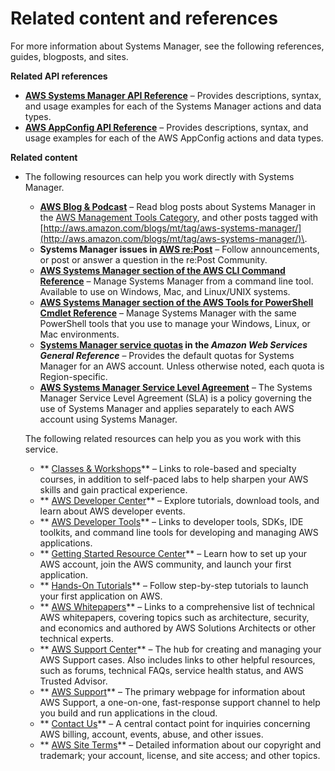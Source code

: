 # Related content and references<a name="systems-manager-related-content"></a>

For more information about Systems Manager, see the following references, guides, blogposts, and sites\.

**Related API references**
+ **[AWS Systems Manager API Reference](https://docs.aws.amazon.com/systems-manager/latest/APIReference/)** – Provides descriptions, syntax, and usage examples for each of the Systems Manager actions and data types\.
+ **[AWS AppConfig API Reference](https://docs.aws.amazon.com/appconfig/2019-10-09/APIReference/)** – Provides descriptions, syntax, and usage examples for each of the AWS AppConfig actions and data types\.

**Related content**
+ The following resources can help you work directly with Systems Manager\.
  + **[AWS Blog & Podcast](http://aws.amazon.com/blogs/)** – Read blog posts about Systems Manager in the [AWS Management Tools Category](http://aws.amazon.com/blogs/aws/category/management-tools/amazon-ec2-systems-manager/), and other posts tagged with [http://aws.amazon.com/blogs/mt/tag/aws-systems-manager/](http://aws.amazon.com/blogs/mt/tag/aws-systems-manager/)\.
  + **Systems Manager issues in [AWS re:Post](https://repost.aws/tags/TA-UbbRGVYRWCDaCvae6itYg/aws-systems-manager)** – Follow announcements, or post or answer a question in the re:Post Community\.
  + **[AWS Systems Manager section of the AWS CLI Command Reference](https://docs.aws.amazon.com/cli/latest/reference/ssm/index.html)** – Manage Systems Manager from a command line tool\. Available to use on Windows, Mac, and Linux/UNIX systems\.
  + **[AWS Systems Manager section of the AWS Tools for PowerShell Cmdlet Reference](https://docs.aws.amazon.com/powershell/latest/reference/items/AWS_Systems_Manager_cmdlets.html)** – Manage Systems Manager with the same PowerShell tools that you use to manage your Windows, Linux, or Mac environments\. 
  + **[Systems Manager service quotas](https://docs.aws.amazon.com/general/latest/gr/ssm.html#limits_ssm) in the *Amazon Web Services General Reference*** – Provides the default quotas for Systems Manager for an AWS account\. Unless otherwise noted, each quota is Region\-specific\.
  + **[AWS Systems Manager Service Level Agreement](http://aws.amazon.com/systems-manager/sla/)** – The Systems Manager Service Level Agreement \(SLA\) is a policy governing the use of Systems Manager and applies separately to each AWS account using Systems Manager\.

  The following related resources can help you as you work with this service\.
  + ** [Classes & Workshops](https://aws.amazon.com/training/course-descriptions/)** – Links to role\-based and specialty courses, in addition to self\-paced labs to help sharpen your AWS skills and gain practical experience\.
  + ** [AWS Developer Center](https://aws.amazon.com/developer/?ref=docs_id=res1)** – Explore tutorials, download tools, and learn about AWS developer events\.
  + ** [AWS Developer Tools](https://aws.amazon.com/developer/tools/?ref=docs_id=res1)** – Links to developer tools, SDKs, IDE toolkits, and command line tools for developing and managing AWS applications\.
  + ** [Getting Started Resource Center](https://aws.amazon.com/getting-started/?ref=docs_id=res1)** – Learn how to set up your AWS account, join the AWS community, and launch your first application\.
  + ** [Hands\-On Tutorials](https://aws.amazon.com/getting-started/hands-on/?ref=docs_id=res1)** – Follow step\-by\-step tutorials to launch your first application on AWS\.
  + ** [AWS Whitepapers](https://aws.amazon.com/whitepapers/)** – Links to a comprehensive list of technical AWS whitepapers, covering topics such as architecture, security, and economics and authored by AWS Solutions Architects or other technical experts\.
  + ** [AWS Support Center](https://console.aws.amazon.com/support/home#/)** – The hub for creating and managing your AWS Support cases\. Also includes links to other helpful resources, such as forums, technical FAQs, service health status, and AWS Trusted Advisor\.
  + ** [AWS Support](https://aws.amazon.com/premiumsupport/)** – The primary webpage for information about AWS Support, a one\-on\-one, fast\-response support channel to help you build and run applications in the cloud\.
  + ** [Contact Us](https://aws.amazon.com/contact-us/)** – A central contact point for inquiries concerning AWS billing, account, events, abuse, and other issues\. 
  + ** [AWS Site Terms](https://aws.amazon.com/terms/)** – Detailed information about our copyright and trademark; your account, license, and site access; and other topics\.